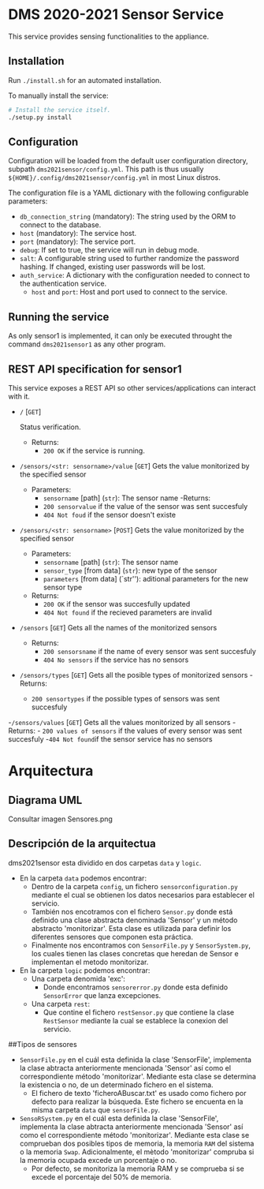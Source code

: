 # DMS 2020-2021 Sensor Service

This service provides sensing functionalities to the appliance.

## Installation

Run `./install.sh` for an automated installation.

To manually install the service:

```bash
# Install the service itself.
./setup.py install
```

## Configuration

Configuration will be loaded from the default user configuration directory, subpath `dms2021sensor/config.yml`. This path is thus usually `${HOME}/.config/dms2021sensor/config.yml` in most Linux distros.

The configuration file is a YAML dictionary with the following configurable parameters:

- `db_connection_string` (mandatory): The string used by the ORM to connect to the database.
- `host` (mandatory): The service host.
- `port` (mandatory): The service port.
- `debug`: If set to true, the service will run in debug mode.
- `salt`: A configurable string used to further randomize the password hashing. If changed, existing user passwords will be lost.
- `auth_service`: A dictionary with the configuration needed to connect to the authentication service.
  - `host` and `port`: Host and port used to connect to the service.

## Running the service

As only sensor1 is implemented, it can only be executed throught the command `dms2021sensor1` as any other program.

## REST API specification for sensor1

This service exposes a REST API so other services/applications can interact with it.

- `/` [`GET`]

  Status verification.
  - Returns:
    - `200 OK` if the service is running.
    
- `/sensors/<str: sensorname>/value` [`GET`]
  Gets the value monitorized by the specified sensor
  - Parameters: 
    - `sensorname` [path] (`str`): The sensor name
  -Returns:
    - `200 sensorvalue` if the value of the sensor was sent succesfuly
    - `404 Not foud` if the sensor doesn't existe
    
- `/sensors/<str: sensorname>` [`POST`]
  Gets the value monitorized by the specified sensor
  - Parameters: 
    - `sensorname` [path] (`str`): The sensor name
    - `sensor_type` [from data] (`str`): new type of the sensor
    - `parameters` [from data] (`str''): aditional parameters for the new sensor type
  - Returns:
    - `200 OK` if the sensor was succesfully updated
    - `404 Not found` if the recieved parameters are invalid
    
- `/sensors` [`GET`]
  Gets all the names of the monitorized sensors
  - Returns:
    - `200 sensorsname` if the name of every sensor was sent succesfuly
    - `404 No sensors` if the service has no sensors
    
- `/sensors/types` [`GET`]
  Gets all the posible types of monitorized sensors
  -Returns:
    - `200 sensortypes` if the possible types of sensors was sent succesfuly
    
-`/sensors/values` [`GET`]
  Gets all the values monitorized by all sensors
  -Returns:
    - `200 values of sensors` if the values of every sensor was sent succesfuly
    -`404 Not found`if the sensor service has no sensors


# Arquitectura

## Diagrama UML
Consultar imagen Sensores.png

## Descripción de la arquitectua

dms2021sensor esta dividido en dos carpetas `data` y `logic`. 
 - En la carpeta `data` podemos encontrar:
   - Dentro de la carpeta `config`, un fichero `sensorconfiguration.py` mediante el cual se obtienen los datos necesarios para establecer el servicio.
   - También nos encotramos con el fichero `Sensor.py` donde está definido una clase abstracta denominada 'Sensor' y un método abstracto 'monitorizar'. Esta clase es utilizada para definir los diferentes sensores que componen esta práctica.
   - Finalmente nos encontramos con `SensorFile.py` y `SensorSystem.py`, los cuales tienen las clases concretas que heredan de Sensor e implementan el metodo monitorizar.
 - En la carpeta `logic` podemos encontrar:
   - Una carpeta denomida 'exc':
     - Donde encontramos `sensorerror.py` donde esta definido `SensorError` que lanza excepciones.
   - Una carpeta `rest`:
     - Que contine el fichero `restSensor.py` que contiene la clase `RestSensor` mediante la cual se establece la conexion del servicio.
     
##Tipos de sensores
   - `SensorFile.py` en el cuál esta definida la clase 'SensorFile', implementa la clase abtracta anteriormente mencionada 'Sensor' así como el correspondiente método 'monitorizar'. Mediante esta clase se determina la existencia o no, de un determinado fichero en el sistema.
     - El fichero de texto 'ficheroABuscar.txt' es usado como fichero por defecto para realizar la búsqueda. Este fichero se encuenta en la misma carpeta `data` que `sensorFile.py`.
   - `SensoRSystem.py` en el cuál esta definida la clase 'SensorFile', implementa la clase abtracta anteriormente mencionada 'Sensor' así como el correspondiente método 'monitorizar'. Mediante esta clase se comprueban dos posibles tipos de memoria, la memoria `RAM` del sistema o la memoria `Swap`. Adicionalmente, el mètodo 'monitorizar' compruba si la memoria ocupada excede un porcentaje o no.
     - Por defecto, se monitoriza la memoria RAM y se comprueba si se excede el porcentaje del 50% de memoria.

